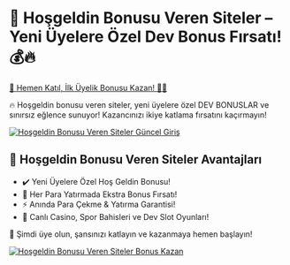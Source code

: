<h1>🎯 Hoşgeldin Bonusu Veren Siteler – Yeni Üyelere Özel Dev Bonus Fırsatı! 💰🔥</h1>

   <a href="https://cutt.ly/8rykitGs" title="Hoşgeldin Bonusu Veren Siteler Güncel Giriş">
        🚀 Hemen Katıl, İlk Üyelik Bonusu Kazan! 🎰💎
    </a>
    <p>🔥 Hoşgeldin bonusu veren siteler, yeni üyelere özel DEV BONUSLAR ve sınırsız eğlence sunuyor! Kazancınızı ikiye katlama fırsatını kaçırmayın!</p>

  <a href="https://cutt.ly/8rykitGs" title="Hoşgeldin Bonusu Veren Siteler Güncel Giriş">
        <img src="https://i.ibb.co/xSQ1Ktxq/photo-2025-03-07-16-48-21.jpg" alt="Hoşgeldin Bonusu Veren Siteler Güncel Giriş" class="bonus-img">
    </a>

   <h2>💎 Hoşgeldin Bonusu Veren Siteler Avantajları</h2>
    <ul>
        <li>✔️ Yeni Üyelere Özel Hoş Geldin Bonusu!</li>
        <li>🎁 Her Para Yatırmada Ekstra Bonus Fırsatı!</li>
        <li>⚡️ Anında Para Çekme & Yatırma Garantisi!</li>
        <li>🎲 Canlı Casino, Spor Bahisleri ve Dev Slot Oyunları!</li>
    </ul>

   <p>💎 Şimdi üye olun, şansınızı katlayın ve kazanmaya hemen başlayın!</p>
    <a href="https://cutt.ly/8rykitGs" title="Hoşgeldin Bonusu Veren Siteler Bonus Kazan">
        <img src="https://i.ibb.co/jkKttdZZ/photo-2025-03-07-16-48-27.jpg" alt="Hoşgeldin Bonusu Veren Siteler Bonus Kazan" class="bonus-img">
    </a>

